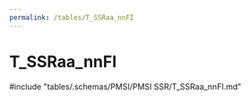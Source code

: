 ```yaml
---
permalink: /tables/T_SSRaa_nnFI
---
```

# T_SSRaa_nnFI
<!-- SPDX-License-Identifier: MPL-2.0 -->

<!-- ATTENTION : Ne pas supprimer ou modifier la ligne ci-dessous -->
#include "tables/.schemas/PMSI/PMSI SSR/T_SSRaa_nnFI.md"
<!-- ATTENTION : Ne pas supprimer ou modifier la ligne ci-dessus -->
